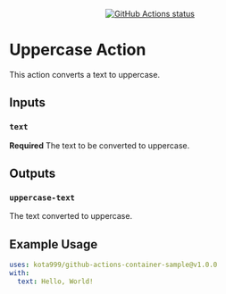 <p align="center">
  <a href="https://github.com/kota999/github-actions-container-sample/actions"><img alt="GitHub Actions status" src="https://github.com/kota999/github-actions-container-sample/workflows/build-test/badge.svg"></a>
</p>

# Uppercase Action

This action converts a text to uppercase.

## Inputs

### `text`

**Required** The text to be converted to uppercase.

## Outputs

### `uppercase-text`

The text converted to uppercase.

## Example Usage

```yaml
uses: kota999/github-actions-container-sample@v1.0.0
with:
  text: Hello, World!
```
